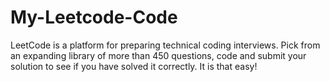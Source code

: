 # My-Leetcode-Code

LeetCode is a platform for preparing technical coding interviews. Pick from an expanding library of more than 450 questions, code and submit your solution to see if you have solved it correctly. It is that easy!
